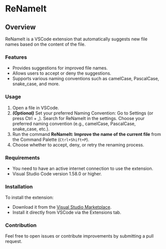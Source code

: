 # ReNameIt 

## Overview

ReNameIt is a VSCode extension that automatically suggests new file names based on the content of the file.

### Features

- Provides suggestions for improved file names.
- Allows users to accept or deny the suggestions.
- Supports various naming conventions such as camelCase, PascalCase, snake_case, and more.


### Usage

1. Open a file in VSCode.
2. ***(Optional)*** Set your preferred Naming Convention:
Go to Settings (or press Ctrl + ,).
Search for ReNameIt in the settings.
Choose your preferred naming convention (e.g., camelCase, PascalCase, snake_case, etc.).
3. Run the command **ReNameIt: Improve the name of the current file** from the Command Palette (`Ctrl+Shift+P`).
4. Choose whether to accept, deny, or retry the renaming process.

### Requirements

- You need to have an active internet connection to use the extension.
- Visual Studio Code version 1.58.0 or higher.

### Installation

To install the extension:

- Download it from the [Visual Studio Marketplace](https://marketplace.visualstudio.com/).
- Install it directly from VSCode via the Extensions tab.

### Contribution

Feel free to open issues or contribute improvements by submitting a pull request.
